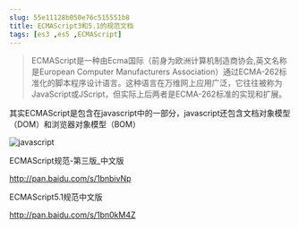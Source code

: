 ```yaml
---
slug: 55e11128b050e76c515551b8
title: ECMAScript3和5.1的规范文档
tags: [es3 ,es5 ,ECMAScript]
---
```


> ECMAScript是一种由Ecma国际（前身为欧洲计算机制造商协会,英文名称是European Computer Manufacturers Association）通过ECMA-262标准化的脚本程序设计语言。这种语言在万维网上应用广泛，它往往被称为JavaScript或JScript，但实际上后两者是ECMA-262标准的实现和扩展。

其实ECMAScript是包含在javascript中的一部分，javascript还包含文档对象模型（DOM）和浏览器对象模型（BOM）

![javascript](https://static.gaoqixhb.com/Fk4INzVVKwQ_LOJ3lSV5xPdCPP_u)

ECMAScript规范-第三版_中文版

http://pan.baidu.com/s/1bnbivNp

ECMAScript5.1规范中文版

http://pan.baidu.com/s/1bn0kM4Z
